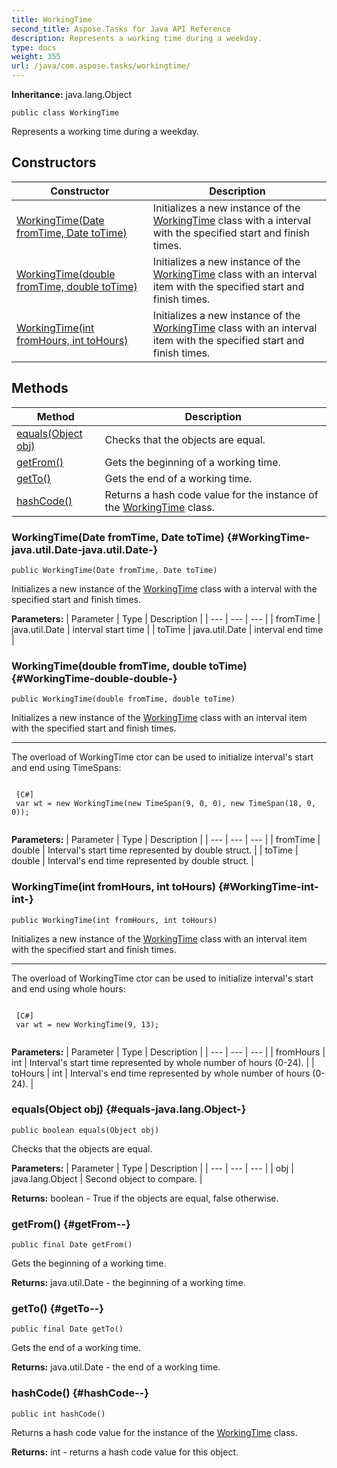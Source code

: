 ```yaml
---
title: WorkingTime
second_title: Aspose.Tasks for Java API Reference
description: Represents a working time during a weekday.
type: docs
weight: 355
url: /java/com.aspose.tasks/workingtime/
---
```


**Inheritance:**
java.lang.Object
```
public class WorkingTime
```

Represents a working time during a weekday.
## Constructors

| Constructor | Description |
| --- | --- |
| [WorkingTime(Date fromTime, Date toTime)](#WorkingTime-java.util.Date-java.util.Date-) | Initializes a new instance of the [WorkingTime](../../com.aspose.tasks/workingtime) class with a interval with the specified start and finish times. |
| [WorkingTime(double fromTime, double toTime)](#WorkingTime-double-double-) | Initializes a new instance of the [WorkingTime](../../com.aspose.tasks/workingtime) class with an interval item with the specified start and finish times. |
| [WorkingTime(int fromHours, int toHours)](#WorkingTime-int-int-) | Initializes a new instance of the [WorkingTime](../../com.aspose.tasks/workingtime) class with an interval item with the specified start and finish times. |
## Methods

| Method | Description |
| --- | --- |
| [equals(Object obj)](#equals-java.lang.Object-) | Checks that the objects are equal. |
| [getFrom()](#getFrom--) | Gets the beginning of a working time. |
| [getTo()](#getTo--) | Gets the end of a working time. |
| [hashCode()](#hashCode--) | Returns a hash code value for the instance of the [WorkingTime](../../com.aspose.tasks/workingtime) class. |
### WorkingTime(Date fromTime, Date toTime) {#WorkingTime-java.util.Date-java.util.Date-}
```
public WorkingTime(Date fromTime, Date toTime)
```


Initializes a new instance of the [WorkingTime](../../com.aspose.tasks/workingtime) class with a interval with the specified start and finish times.

**Parameters:**
| Parameter | Type | Description |
| --- | --- | --- |
| fromTime | java.util.Date | interval start time |
| toTime | java.util.Date | interval end time |

### WorkingTime(double fromTime, double toTime) {#WorkingTime-double-double-}
```
public WorkingTime(double fromTime, double toTime)
```


Initializes a new instance of the [WorkingTime](../../com.aspose.tasks/workingtime) class with an interval item with the specified start and finish times.

--------------------

The overload of WorkingTime ctor can be used to initialize interval's start and end using TimeSpans:
```

 [C#]
 var wt = new WorkingTime(new TimeSpan(9, 0, 0), new TimeSpan(18, 0, 0));
 
```



**Parameters:**
| Parameter | Type | Description |
| --- | --- | --- |
| fromTime | double | Interval's start time represented by double struct. |
| toTime | double | Interval's end time represented by double struct. |

### WorkingTime(int fromHours, int toHours) {#WorkingTime-int-int-}
```
public WorkingTime(int fromHours, int toHours)
```


Initializes a new instance of the [WorkingTime](../../com.aspose.tasks/workingtime) class with an interval item with the specified start and finish times.

--------------------

The overload of WorkingTime ctor can be used to initialize interval's start and end using whole hours:
```

 [C#]
 var wt = new WorkingTime(9, 13);
 
```



**Parameters:**
| Parameter | Type | Description |
| --- | --- | --- |
| fromHours | int | Interval's start time represented by whole number of hours (0-24). |
| toHours | int | Interval's end time represented by whole number of hours (0-24). |

### equals(Object obj) {#equals-java.lang.Object-}
```
public boolean equals(Object obj)
```


Checks that the objects are equal.

**Parameters:**
| Parameter | Type | Description |
| --- | --- | --- |
| obj | java.lang.Object | Second object to compare. |

**Returns:**
boolean - True if the objects are equal, false otherwise.
### getFrom() {#getFrom--}
```
public final Date getFrom()
```


Gets the beginning of a working time.

**Returns:**
java.util.Date - the beginning of a working time.
### getTo() {#getTo--}
```
public final Date getTo()
```


Gets the end of a working time.

**Returns:**
java.util.Date - the end of a working time.
### hashCode() {#hashCode--}
```
public int hashCode()
```


Returns a hash code value for the instance of the [WorkingTime](../../com.aspose.tasks/workingtime) class.

**Returns:**
int - returns a hash code value for this object.
